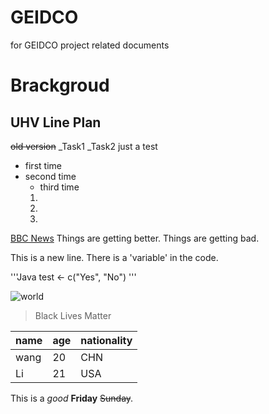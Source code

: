 # GEIDCO
for GEIDCO project related documents
# Brackgroud
## UHV Line Plan
~~old version~~
_Task1
_Task2
just a test
- first time
- second time
  - third time
  1. 
  2. 
  3. 
[BBC News](https://www.bbc.co.uk/)
Things are getting better.
Things are getting bad.

This is a new line.
There is a 'variable' in the code.

'''Java
test <- c("Yes", "No")
'''

![world](http://picsum.photos/200/200)

> Black Lives Matter


|name|age|nationality|
|---|---|---|
|wang|20|CHN|
|Li|21|USA|


This is a *good* **Friday** ~~Sunday~~.
